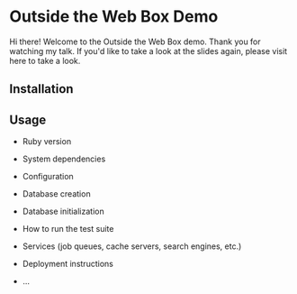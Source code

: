 # Outside the Web Box Demo

Hi there! Welcome to the Outside the Web Box demo. Thank you for watching my talk. If you'd like to take a look at the slides again, please visit here to take a look.

## Installation

## Usage

* Ruby version

* System dependencies

* Configuration

* Database creation

* Database initialization

* How to run the test suite

* Services (job queues, cache servers, search engines, etc.)

* Deployment instructions

* ...
